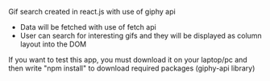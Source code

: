 Gif search created in react.js with use of giphy api

- Data will be fetched with use of fetch api
- User can search for interesting gifs and they will be displayed as column layout into the DOM

If you want to test this app, you must download it on your laptop/pc
and then write "npm install" to download required packages (giphy-api library)
